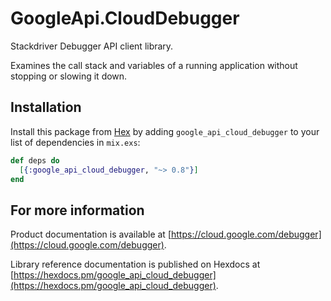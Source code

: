 # GoogleApi.CloudDebugger

Stackdriver Debugger API client library.

Examines the call stack and variables of a running application without stopping or slowing it down.


## Installation

Install this package from [Hex](https://hex.pm) by adding
`google_api_cloud_debugger` to your list of dependencies in `mix.exs`:

```elixir
def deps do
  [{:google_api_cloud_debugger, "~> 0.8"}]
end
```

## For more information

Product documentation is available at [https://cloud.google.com/debugger](https://cloud.google.com/debugger).

Library reference documentation is published on Hexdocs at
[https://hexdocs.pm/google_api_cloud_debugger](https://hexdocs.pm/google_api_cloud_debugger).
